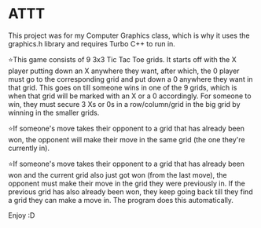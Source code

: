 # ATTT
 This project was for my Computer Graphics class, which is why it uses the graphics.h library and requires Turbo C++ to run in.

⭐This game consists of 9 3x3 Tic Tac Toe grids. 
It starts off with the X player putting down an X anywhere they want, after which, the 0 player must go to the corresponding grid and put down a 0 anywhere they want in that grid. This goes on till someone wins in one of the 9 grids, which is when that grid will be marked with an X or a 0 accordingly. For someone to win, they must secure 3 Xs or 0s in a row/column/grid in the big grid by winning in the smaller grids.

⭐If someone's move takes their opponent to a grid that has already been won, the opponent will make their move in the same grid (the one they're currently in). 

⭐If someone's move takes their opponent to a grid that has already been won and the current grid also just got won (from the last move), the opponent must make their move in the grid they were previously in. If the previous grid has also already been won, they keep going back till they find a grid they can make a move in. 
The program does this automatically.

Enjoy :D
